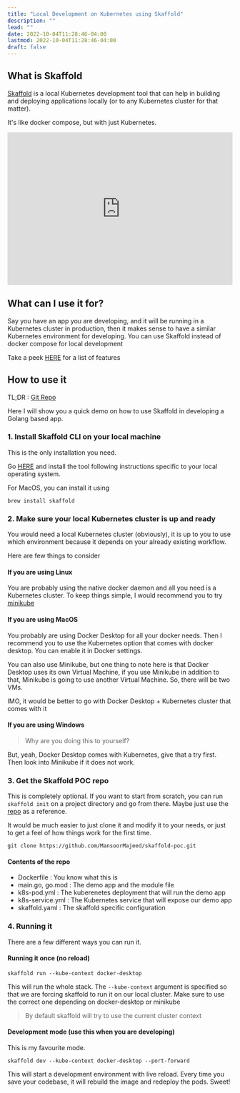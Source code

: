 ```yaml
---
title: "Local Development on Kubernetes using Skaffold"
description: ""
lead: ""
date: 2022-10-04T11:28:46-04:00
lastmod: 2022-10-04T11:28:46-04:00
draft: false
---
```

## What is Skaffold

[Skaffold](https://skaffold.dev/) is a local Kubernetes development tool that can help in building and deploying applications locally (or to any Kubernetes cluster for that matter).

It's like docker compose, but with just Kubernetes.

<div style="padding:67.88% 0 0 0;position:relative;"><iframe src="https://player.vimeo.com/video/756884582?h=62ad1e7e03&amp;badge=0&amp;autopause=0&amp;player_id=0&amp;app_id=58479" frameborder="0" allow="autoplay; fullscreen; picture-in-picture" allowfullscreen style="position:absolute;top:0;left:0;width:100%;height:100%;" title="skaffold-poc-2"></iframe></div><script src="https://player.vimeo.com/api/player.js"></script>

## What can I use it for?

Say you have an app you are developing, and it will be running in a Kubernetes cluster in production, then it makes sense to have a similar Kubernetes environment for developing. You can use Skaffold instead of docker compose for local development

Take a peek [HERE](https://skaffold.dev/docs/#features) for a list of features


## How to use it

TL;DR : [Git Repo](https://github.com/mansoormajeed/skaffold-poc)

Here I will show you a quick demo on how to use Skaffold in developing a Golang based app.

### 1. Install Skaffold CLI on your local machine

This is the only installation you need.

Go [HERE](https://skaffold.dev/docs/install/) and install the tool following instructions specific to your local operating system.

For MacOS, you can install it using
```
brew install skaffold
```

### 2. Make sure your local Kubernetes cluster is up and ready

You would need a local Kubernetes cluster (obviously), it is up to you to use which environment because it depends on your already existing workflow.

Here are few things to consider

#### If you are using Linux

You are probably using the native docker daemon and all you need is a Kubernetes cluster. To keep things simple, I would recommend you to try [minikube](https://minikube.sigs.k8s.io/docs/start/) 

#### If you are using MacOS

You probably are using Docker Desktop for all your docker needs. Then I recommend you to use the Kubernetes option that comes with docker desktop. You can enable it in Docker settings.

You can also use Minikube, but one thing to note here is that Docker Desktop uses its own Virtual Machine, if you use Minikube in addition to that, Minikube is going to use another Virtual Machine. So, there will be two VMs.

IMO, it would be better to go with Docker Desktop + Kubernetes cluster that comes with it

#### If you are using Windows

> Why are you doing this to yourself?

But, yeah, Docker Desktop comes with Kubernetes, give that a try first. Then look into Minikube if it does not work.

### 3. Get the Skaffold POC repo

This is completely optional. If you want to start from scratch, you can run `skaffold init` on a project directory and go from there. Maybe just use the [repo](https://github.com/mansoormajeed/skaffold-poc) as a reference.

It would be much easier to just clone it and modify it to your needs, or just to get a feel of how things work for the first time.

```
git clone https://github.com/MansoorMajeed/skaffold-poc.git
```


#### Contents of the repo

- Dockerfile : You know what this is
- main.go, go.mod : The demo app and the module file
- k8s-pod.yml : The kuberenetes deployment that will run the demo app
- k8s-service.yml : The Kubernetes service that will expose our demo app
- skaffold.yaml : The skaffold specific configuration

### 4. Running it

There are a few different ways you can run it.

#### Running it once (no reload)
```
skaffold run --kube-context docker-desktop
```
This will run the whole stack.
The `--kube-context` argument is specified so that we are forcing skaffold to run it on our local cluster. Make sure to use the correct one depending on docker-desktop or minikube

> By default skaffold will try to use the current cluster context

#### Development mode (use this when you are developing)

This is my favourite mode.

```
skaffold dev --kube-context docker-desktop --port-forward
```

This will start a development environment with live reload. Every time you save your codebase, it will rebuild the image and redeploy the pods. Sweet!

